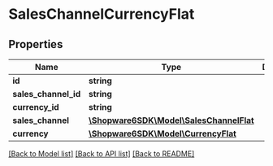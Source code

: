 # SalesChannelCurrencyFlat

## Properties
Name | Type | Description | Notes
------------ | ------------- | ------------- | -------------
**id** | **string** |  | [optional] 
**sales_channel_id** | **string** |  | 
**currency_id** | **string** |  | 
**sales_channel** | [**\Shopware6SDK\Model\SalesChannelFlat**](SalesChannelFlat.md) |  | [optional] 
**currency** | [**\Shopware6SDK\Model\CurrencyFlat**](CurrencyFlat.md) |  | [optional] 

[[Back to Model list]](../../README.md#documentation-for-models) [[Back to API list]](../../README.md#documentation-for-api-endpoints) [[Back to README]](../../README.md)

